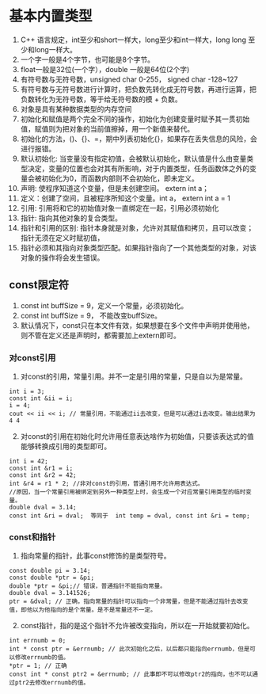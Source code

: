 # 基本内置类型
1. C++ 语言规定，int至少和short一样大，long至少和int一样大，long long 至少和long一样大。
2. 一个字一般是4个字节，也可能是8个字节。
3. float一般是32位(一个字），double 一般是64位(2个字)
4. 有符号数与无符号数，unsigned char 0-255， signed char -128~127
5. 有符号数与无符号数进行计算时，把负数先转化成无符号数，再进行运算，把负数转化为无符号数，等于给无符号数的模 + 负数。
6. 对象是具有某种数据类型的内存空间
7. 初始化和赋值是两个完全不同的操作，初始化为创建变量时赋予其一贯初始值，赋值则为把对象的当前值擦掉，用一个新值来替代。
8. 初始化的方法，()、{}、=，期中列表初始化{}，如果存在丢失信息的风险，会进行报错。
9. 默认初始化: 当变量没有指定初值，会被默认初始化，默认值是什么由变量类型决定，变量的位置也会对其有所影响，对于内置类型，任务函数体之外的变量会被初始化为0，而函数内部则不会初始化，即未定义。
10. 声明: 使程序知道这个变量，但是未创建空间。 extern int a；
11. 定义：创建了空间，且被程序所知这个变量。int a， extern int a = 1
12. 引用: 引用将和它的初始值对象一直绑定在一起，引用必须初始化
13. 指针: 指向其他对象的复合类型。
14. 指针和引用的区别: 指针本身就是对象，允许对其赋值和拷贝，且可以改变；指针无须在定义时赋初值，
15. 指针必须和其指向对象类型匹配。如果指针指向了一个其他类型的对象，对该对象的操作将会发生错误。

## const限定符
1. const int buffSize = 9，定义一个常量，必须初始化。
2. const int buffSize = 9， 不能改变buffSize。
3. 默认情况下，const只在本文件有效，如果想要在多个文件中声明并使用他，则不管在定义还是声明时，都需要加上extern即可。

### 对const引用
1. 对const的引用，常量引用。并不一定是引用的常量，只是自以为是常量。
```
int i = 3;
const int &ii = i;
i = 4;
cout << ii << i; // 常量引用，不能通过ii去改变，但是可以通过i去改变。输出结果为4 4
```
2. 对const的引用在初始化时允许用任意表达啥作为初始值，只要该表达式的值能够转换成引用的类型即可。
```
int i = 42;
const int &r1 = i;
const int &r2 = 42;
int &r4 = r1 * 2; //非对const的引用，普通引用不允许用表达式。
//原因，当一个常量引用被绑定到另外一种类型上时，会生成一个对应常量引用类型的临时变量。
double dval = 3.14;
const int &ri = dval;  等同于  int temp = dval, const int &ri = temp;
```

### const和指针
1. 指向常量的指针，此事const修饰的是类型符号。
```
const double pi = 3.14;
const double *ptr = &pi;
double *ptr = &pi;// 错误，普通指针不能指向常量。
double dval = 3.141526;
ptr = &dval; // 正确，指向常量的指针可以指向一个非常量，但是不能通过指针去改变值，即他以为他指向的是个常量。是不是常量还不一定。
```
2. const指针，指的是这个指针不允许被改变指向，所以在一开始就要初始化。
```
int errnumb = 0;
int * const ptr = &errnumb; // 此次初始化之后，以后都只能指向errnumb，但是可以修改errnumb的值。
*ptr = 1; // 正确
const int * const ptr2 = &errnumb; // 此事即不可以修改ptr2的指向，也不可以通过ptr2去修改errnumb的值。
```
